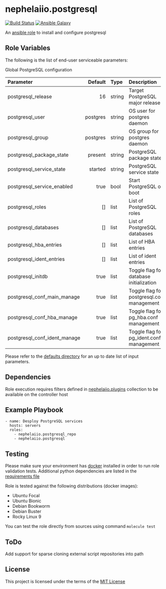 # nephelaiio.postgresql

[![Build Status](https://github.com/nephelaiio/ansible-role-postgresql/actions/workflows/molecule.yml/badge.svg)](https://github.com/nephelaiio/ansible-role-postgresql/actions/wofklows/molecule.yml)
[![Ansible Galaxy](http://img.shields.io/badge/ansible--galaxy-nephelaiio.postgresql.vim-blue.svg)](https://galaxy.ansible.com/nephelaiio/postgresql/)

An [ansible role](https://galaxy.ansible.com/nephelaiio/postgresql) to install and configure postgresql

## Role Variables

The following is the list of end-user serviceable parameters: 

Global PostgreSQL configuration

| Parameter                    |  Default | Type   | Description                                | Required |
|:-----------------------------|---------:|:-------|:-------------------------------------------|:---------|
| postgresql_release           |       16 | string | Target PostgreSQL major release            | false    |
| postgresql_user              | postgres | string | OS user for postgres daemon                | false    |
| postgresql_group             | postgres | string | OS group for postgres daemon               | false    |
| postgresql_package_state     |  present | string | PostgreSQL package state                   | false    |
| postgresql_service_state     |  started | string | PostgreSQL service state                   | false    |
| postgresql_service_enabled   |     true | bool   | Start PostgreSQL on boot                   | false    |
| postgresql_roles             |       [] | list   | List of PostgreSQL roles                   | false    |
| postgresql_databases         |       [] | list   | List of PostgreSQL databases               | false    |
| postgresql_hba_entries       |       [] | list   | List of HBA entries                        | false    |
| postgresql_ident_entries     |       [] | list   | List of ident entries                      | false    |
| postgresql_initdb            |     true | list   | Toggle flag for database initialization    | false    |
| postgresql_conf_main_manage  |     true | list   | Toggle flag for postgresql.conf management | false    |
| postgresql_conf_hba_manage   |     true | list   | Toggle flag for pg_hba.conf management     | false    |
| postgresql_conf_ident_manage |     true | list   | Toggle flag for pg_ident.conf management   | false    |

Please refer to the [defaults directory](/defaults/main/) for an up to date list of input parameters.

## Dependencies

Role execution requires filters defined in [nephelaiio.plugins](https://galaxy.ansible.com/ui/repo/published/nephelaiio/plugins/) collection to be available on the controller host

## Example Playbook

```
- name: Desploy PostgreSQL services
  hosts: servers
  roles:
    - nephelaiio.postgresql_repo
    - nephelaiio.postgresql
  ```

## Testing

Please make sure your environment has [docker](https://www.docker.com) installed in order to run role validation tests. Additional python dependencies are listed in the [requirements file](https://github.com/nephelaiio/ansible-role-requirements/blob/master/requirements.txt)

Role is tested against the following distributions (docker images):

  * Ubuntu Focal
  * Ubuntu Bionic
  * Debian Bookworm
  * Debian Buster
  * Rocky Linux 9

You can test the role directly from sources using command ` molecule test `

## ToDo

Add support for sparse cloning external script repositories into path

## License

This project is licensed under the terms of the [MIT License](/LICENSE)
